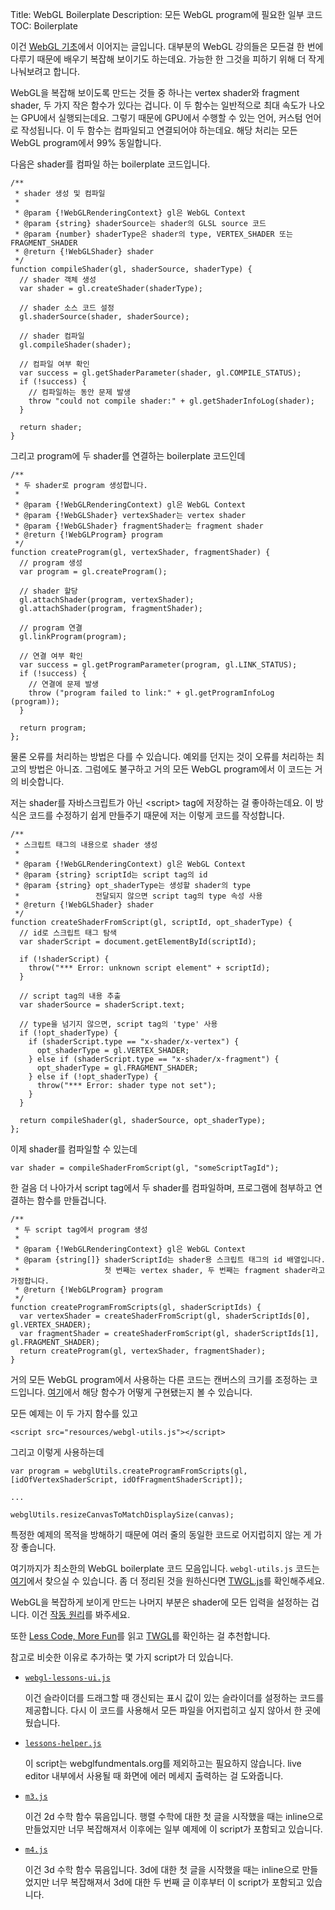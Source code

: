 Title: WebGL Boilerplate
Description: 모든 WebGL program에 필요한 일부 코드
TOC: Boilerplate


이건 <a href="webgl-fundamentals.html">WebGL 기초</a>에서 이어지는 글입니다.
대부분의 WebGL 강의들은 모든걸 한 번에 다루기 때문에 배우기 복잡해 보이기도 하는데요.
가능한 한 그것을 피하기 위해 더 작게 나눠보려고 합니다.

WebGL을 복잡해 보이도록 만드는 것들 중 하나는 vertex shader와 fragment shader, 두 가지 작은 함수가 있다는 겁니다.
이 두 함수는 일반적으로 최대 속도가 나오는 GPU에서 실행되는데요.
그렇기 때문에 GPU에서 수행할 수 있는 언어, 커스텀 언어로 작성됩니다.
이 두 함수는 컴파일되고 연결되어야 하는데요.
해당 처리는 모든 WebGL program에서 99% 동일합니다.

다음은 shader를 컴파일 하는 boilerplate 코드입니다.

    /**
     * shader 생성 및 컴파일
     *
     * @param {!WebGLRenderingContext} gl은 WebGL Context
     * @param {string} shaderSource는 shader의 GLSL source 코드
     * @param {number} shaderType은 shader의 type, VERTEX_SHADER 또는 FRAGMENT_SHADER
     * @return {!WebGLShader} shader
     */
    function compileShader(gl, shaderSource, shaderType) {
      // shader 객체 생성
      var shader = gl.createShader(shaderType);

      // shader 소스 코드 설정
      gl.shaderSource(shader, shaderSource);

      // shader 컴파일
      gl.compileShader(shader);

      // 컴파일 여부 확인
      var success = gl.getShaderParameter(shader, gl.COMPILE_STATUS);
      if (!success) {
        // 컴파일하는 동안 문제 발생
        throw "could not compile shader:" + gl.getShaderInfoLog(shader);
      }

      return shader;
    }

그리고 program에 두 shader를 연결하는 boilerplate 코드인데

    /**
     * 두 shader로 program 생성합니다.
     *
     * @param {!WebGLRenderingContext) gl은 WebGL Context
     * @param {!WebGLShader} vertexShader는 vertex shader
     * @param {!WebGLShader} fragmentShader는 fragment shader
     * @return {!WebGLProgram} program
     */
    function createProgram(gl, vertexShader, fragmentShader) {
      // program 생성
      var program = gl.createProgram();

      // shader 할당
      gl.attachShader(program, vertexShader);
      gl.attachShader(program, fragmentShader);

      // program 연결
      gl.linkProgram(program);

      // 연결 여부 확인
      var success = gl.getProgramParameter(program, gl.LINK_STATUS);
      if (!success) {
        // 연결에 문제 발생
        throw ("program failed to link:" + gl.getProgramInfoLog (program));
      }

      return program;
    };

물론 오류를 처리하는 방법은 다를 수 있습니다.
예외를 던지는 것이 오류를 처리하는 최고의 방법은 아니죠.
그럼에도 불구하고 거의 모든 WebGL program에서 이 코드는 거의 비슷합니다.

저는 shader를 자바스크립트가 아닌 &lt;script&gt; tag에 저장하는 걸 좋아하는데요.
이 방식은 코드를 수정하기 쉽게 만들주기 때문에 저는 이렇게 코드를 작성합니다.

    /**
     * 스크립트 태그의 내용으로 shader 생성
     *
     * @param {!WebGLRenderingContext) gl은 WebGL Context
     * @param {string} scriptId는 script tag의 id
     * @param {string} opt_shaderType는 생성할 shader의 type
     *                 전달되지 않으면 script tag의 type 속성 사용
     * @return {!WebGLShader} shader
     */
    function createShaderFromScript(gl, scriptId, opt_shaderType) {
      // id로 스크립트 태그 탐색
      var shaderScript = document.getElementById(scriptId);
        
      if (!shaderScript) {
        throw("*** Error: unknown script element" + scriptId);
      }

      // script tag의 내용 추출
      var shaderSource = shaderScript.text;

      // type을 넘기지 않으면, script tag의 'type' 사용
      if (!opt_shaderType) {
        if (shaderScript.type == "x-shader/x-vertex") {
          opt_shaderType = gl.VERTEX_SHADER;
        } else if (shaderScript.type == "x-shader/x-fragment") {
          opt_shaderType = gl.FRAGMENT_SHADER;
        } else if (!opt_shaderType) {
          throw("*** Error: shader type not set");
        }
      }

      return compileShader(gl, shaderSource, opt_shaderType);
    };

이제 shader를 컴파일할 수 있는데

    var shader = compileShaderFromScript(gl, "someScriptTagId");

한 걸음 더 나아가서 script tag에서 두 shader를 컴파일하며, 프로그램에 첨부하고 연결하는 함수를 만들겁니다.

    /**
     * 두 script tag에서 program 생성
     *
     * @param {!WebGLRenderingContext} gl은 WebGL Context
     * @param {string[]} shaderScriptId는 shader용 스크립트 태그의 id 배열입니다.
     *                   첫 번째는 vertex shader, 두 번째는 fragment shader라고 가정합니다.
     * @return {!WebGLProgram} program
     */
    function createProgramFromScripts(gl, shaderScriptIds) {
      var vertexShader = createShaderFromScript(gl, shaderScriptIds[0], gl.VERTEX_SHADER);
      var fragmentShader = createShaderFromScript(gl, shaderScriptIds[1], gl.FRAGMENT_SHADER);
      return createProgram(gl, vertexShader, fragmentShader);
    }

거의 모든 WebGL program에서 사용하는 다른 코드는 캔버스의 크기를 조정하는 코드입니다.
[여기](webgl-resizing-the-canvas.html)에서 해당 함수가 어떻게 구현됐는지 볼 수 있습니다.

모든 예제는 이 두 가지 함수를 있고

    <script src="resources/webgl-utils.js"></script>

그리고 이렇게 사용하는데

    var program = webglUtils.createProgramFromScripts(gl, [idOfVertexShaderScript, idOfFragmentShaderScript]);

    ...

    webglUtils.resizeCanvasToMatchDisplaySize(canvas);

특정한 예제의 목적을 방해하기 때문에 여러 줄의 동일한 코드로 어지럽히지 않는 게 가장 좋습니다.

여기까지가 최소한의 WebGL boilerplate 코드 모음입니다.
`webgl-utils.js` 코드는 [여기](../resources/webgl-utils.js)에서 찾으실 수 있습니다.
좀 더 정리된 것을 원하신다면 [TWGL.js](https://twgljs.org)를 확인해주세요.

WebGL을 복잡하게 보이게 만드는 나머지 부분은 shader에 모든 입력을 설정하는 겁니다.
이건 <a href="webgl-how-it-works.html">작동 원리</a>를 봐주세요.

또한 [Less Code, More Fun](webgl-less-code-more-fun.html)를 읽고 [TWGL](https://twgljs.org)를 확인하는 걸 추천합니다.

참고로 비슷한 이유로 추가하는 몇 가지 script가 더 있습니다.

*   [`webgl-lessons-ui.js`](../resources/webgl-lessons-ui.js)

    이건 슬라이더를 드래그할 때 갱신되는 표시 값이 있는 슬라이더를 설정하는 코드를 제공합니다.
    다시 이 코드를 사용해서 모든 파일을 어지럽히고 싶지 않아서 한 곳에 뒀습니다.

*   [`lessons-helper.js`](../resources/lessons-helper.js)

    이 script는 webglfundmentals.org를 제외하고는 필요하지 않습니다.
    live editor 내부에서 사용될 때 화면에 에러 메세지 출력하는 걸 도와줍니다.

*   [`m3.js`](../resources/m3.js)

    이건 2d 수학 함수 묶음입니다.
    행렬 수학에 대한 첫 글을 시작했을 때는 inline으로 만들었지만 너무 복잡해져서 이후에는 일부 예제에 이 script가 포함되고 있습니다.

*   [`m4.js`](../resources/m4.js)

    이건 3d 수학 함수 묶음입니다.
    3d에 대한 첫 글을 시작했을 때는 inline으로 만들었지만 너무 복잡해져서 3d에 대한 두 번째 글 이후부터 이 script가 포함되고 있습니다.

